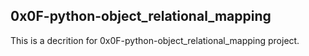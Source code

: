 0x0F-python-object_relational_mapping
-------------------------------------------------------------------------------------------------

This is a decrition for 0x0F-python-object_relational_mapping project.